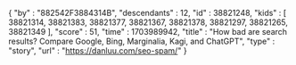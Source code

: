 {
  "by" : "882542F3884314B",
  "descendants" : 12,
  "id" : 38821248,
  "kids" : [ 38821314, 38821383, 38821377, 38821367, 38821378, 38821297, 38821265, 38821349 ],
  "score" : 51,
  "time" : 1703989942,
  "title" : "How bad are search results? Compare Google, Bing, Marginalia, Kagi, and ChatGPT",
  "type" : "story",
  "url" : "https://danluu.com/seo-spam/"
}
